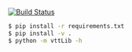[![Build Status](https://travis-ci.org/daltonmaag/vttLib.svg?branch=master)](https://travis-ci.org/daltonmaag/vttLib)

```bash
$ pip install -r requirements.txt
$ pip install -v .
$ python -m vttLib -h
```
